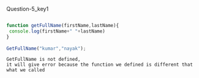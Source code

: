 Question-5_key1


```javascript

function getFullName(firstName,lastName){
 console.log(firstName+" "+lastName)
}
 
GetFullName("kumar","nayak");

```

```solution
GetFullName is not defined,
it will give error because the function we defined is different that what we called
```